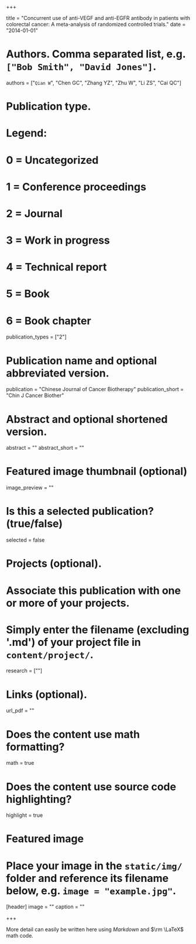 +++


title = "Concurrent use of anti-VEGF and anti-EGFR antibody in patients with colorectal cancer: A meta-analysis of randomized controlled trials."
date = "2014-01-01"

# Authors. Comma separated list, e.g. `["Bob Smith", "David Jones"]`.
authors = ["`Qian W`", "Chen GC", "Zhang YZ", "Zhu W", "Li ZS", "Cai QC"]

# Publication type.
# Legend:
# 0 = Uncategorized
# 1 = Conference proceedings
# 2 = Journal
# 3 = Work in progress
# 4 = Technical report
# 5 = Book
# 6 = Book chapter
publication_types = ["2"]

# Publication name and optional abbreviated version.
publication = "Chinese Journal of Cancer Biotherapy"
publication_short = "Chin J Cancer Biother"

# Abstract and optional shortened version.
abstract = ""
abstract_short = ""

# Featured image thumbnail (optional)
image_preview = ""

# Is this a selected publication? (true/false)
selected = false

# Projects (optional).
#   Associate this publication with one or more of your projects.
#   Simply enter the filename (excluding '.md') of your project file in `content/project/`.
research = [""]

# Links (optional).
url_pdf = ""


# Does the content use math formatting?
math = true

# Does the content use source code highlighting?
highlight = true

# Featured image
# Place your image in the `static/img/` folder and reference its filename below, e.g. `image = "example.jpg"`.
[header]
image = ""
caption = ""

+++


More detail can easily be written here using *Markdown* and $\rm \LaTeX$ math code.
